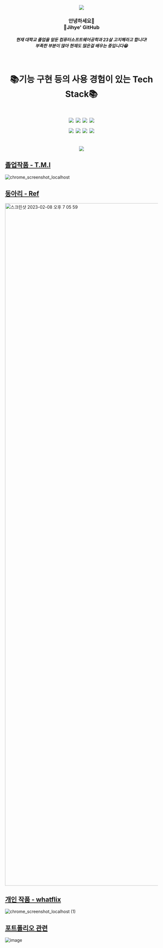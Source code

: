 <div align="center";>
  <img src="https://capsule-render.vercel.app/api?type=slice&color=auto&height=200&section=header&text=Jihye&fontSize=90" />
</div>

<div align="center";>
<h3>
안녕하세요👋  <br>
🌱Jihye' GitHub <br>
 </h3> 
 
<h5>
현재 대학교 졸업을 앞둔 컴퓨터소프트웨어공학과 23살 고지혜라고 합니다! <br>
부족한 부분이 많아 현재도 많은걸 배우는 중입니다😁<br>
</h5>
</div>
<br>
<div align="center";>
<h1> 📚기능 구현 등의 사용 경험이 있는 Tech Stack📚<h1>

<img src="https://img.shields.io/badge/html5-E34F26?style=flat&logo=html5&logoColor=white"/>
<img src="https://img.shields.io/badge/css3-1572B6?style=flat&logo=css3&logoColor=white"/>
<img src="https://img.shields.io/badge/JavaScript-F7DF1E?style=flat&logo=JavaScript&logoColor=white"/>
<img src="https://img.shields.io/badge/MySQL-4479A1?style=flat&logo=MySQL&logoColor=white"/>

  <br>

<img src="https://img.shields.io/badge/GitHub-181717?style=flat&logo=GitHub&logoColor=white"/>
<img src="https://img.shields.io/badge/Eclipse IDE-2C2255?style=flat&logo=Eclipse IDE&logoColor=white"/>
<img src="https://img.shields.io/badge/Apache Tomcat-F8DC75?style=flat&logo=Apache Tomcat&logoColor=white"/>
<img src="https://img.shields.io/badge/Visual Studio-5C2D91?style=flat&logo=Visual Studio&logoColor=white"/>
</div>
  
  <br>
  
<div align="center";>
<img src="https://github-readme-stats.vercel.app/api?username=ycs-202007072&show_icons=true&theme=dracula">

</div>

  
## [졸업작품 - T.M.I](https://github.com/ycs-202007028/test-mania-island)
![chrome_screenshot_localhost](https://user-images.githubusercontent.com/80028726/217519558-b1615fe8-5073-4413-bd90-4a361a3d1ccc.png)  
  
## [동아리 - Ref](https://github.com/ycs-201607083/web-reference) 
<img width="2238" alt="스크린샷 2023-02-08 오후 7 05 59" src="https://user-images.githubusercontent.com/80028726/217518941-c15a2c4f-5e9c-4840-9ef1-b13736f7c332.png">  
  
## [개인 작품 - whatflix](https://github.com/ycs-202007072/whatflix) 
![chrome_screenshot_localhost (1)](https://user-images.githubusercontent.com/80028726/217519853-b2da62e8-466c-4a7b-a600-cbde12d5bc5f.png)
  
## [포트폴리오 관련](https://github.com/ycs-202007072/webking)
![image](https://user-images.githubusercontent.com/80028726/217519631-e360cb32-96a6-4620-8197-2acefada4d33.png)
